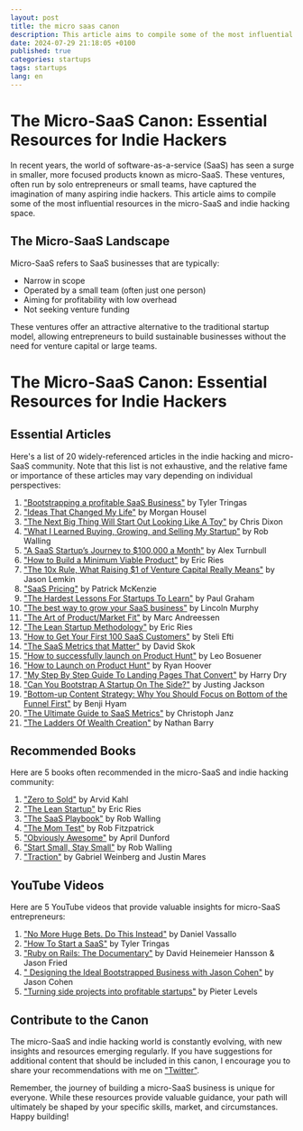 ```yaml
---
layout: post
title: the micro saas canon
description: This article aims to compile some of the most influential resources in the micro-SaaS and indie hacking space.
date: 2024-07-29 21:18:05 +0100
published: true
categories: startups
tags: startups
lang: en
---
```


# The Micro-SaaS Canon: Essential Resources for Indie Hackers

In recent years, the world of software-as-a-service (SaaS) has seen a surge in smaller, more focused products known as micro-SaaS. These ventures, often run by solo entrepreneurs or small teams, have captured the imagination of many aspiring indie hackers. This article aims to compile some of the most influential resources in the micro-SaaS and indie hacking space.

## The Micro-SaaS Landscape

Micro-SaaS refers to SaaS businesses that are typically:

- Narrow in scope
- Operated by a small team (often just one person)
- Aiming for profitability with low overhead
- Not seeking venture funding

These ventures offer an attractive alternative to the traditional startup model, allowing entrepreneurs to build sustainable businesses without the need for venture capital or large teams.

# The Micro-SaaS Canon: Essential Resources for Indie Hackers


## Essential Articles

Here's a list of 20 widely-referenced articles in the indie hacking and micro-SaaS community. Note that this list is not exhaustive, and the relative fame or importance of these articles may vary depending on individual perspectives:

1. ["Bootstrapping a profitable SaaS Business"](https://tylertringas.com/micro-saas-ebook/) by Tyler Tringas
2. ["Ideas That Changed My Life"](https://collabfund.com/blog/ideas-that-changed-my-life/) by Morgan Housel
3. ["The Next Big Thing Will Start Out Looking Like A Toy"](https://cdixon.org/2010/01/03/the-next-big-thing-will-start-out-looking-like-a-toy) by Chris Dixon
4. ["What I Learned Buying, Growing, and Selling My Startup"](https://robwalling.com/2015/12/02/what-i-learned-buying-growing-and-selling-my-startup/) by Rob Walling
5. ["A SaaS Startup’s Journey to $100,000 a Month"](https://groove1.wpenginepowered.com/100k) by Alex Turnbull
6. ["How to Build a Minimum Viable Product"](http://www.startuplessonslearned.com/2009/08/minimum-viable-product-guide.html) by Eric Ries
7. ["The 10x Rule, What Raising $1 of Venture Capital Really Means"](https://www.saastr.com/the-10x-rule-what-raising-1-of-venture-capital-really-means/) by Jason Lemkin
8. ["SaaS Pricing"](https://training.kalzumeus.com/newsletters/archive/saas_pricing) by Patrick McKenzie
9. ["The Hardest Lessons For Startups To Learn"](https://paulgraham.com/startuplessons.html) by Paul Graham
10. ["The best way to grow your SaaS business"](https://sixteenventures.com/deliberate-growth) by Lincoln Murphy
11. ["The Art of Product/Market Fit"](https://pmarchive.com/guide_to_startups_part4.html) by Marc Andreessen
12. ["The Lean Startup Methodology"](http://theleanstartup.com/principles) by Eric Ries
13. ["How to Get Your First 100 SaaS Customers"](https://close.com/blog/first-100-saas-customers/) by Steli Efti
14. ["The SaaS Metrics that Matter"](https://www.forentrepreneurs.com/saas-metrics-2/) by David Skok
15. ["How to successfully launch on Product Hunt"](https://www.lennysnewsletter.com/p/how-to-successfully-launch-on-product) by Leo Bosuener
16. ["How to Launch on Product Hunt"](https://blog.producthunt.com/how-to-launch-on-product-hunt-7c1843e06399) by Ryan Hoover
17. ["My Step By Step Guide To Landing Pages That Convert"](https://marketingexamples.com/landing-page/guide) by Harry Dry
18. ["Can You Bootstrap A Startup On The Side?"](https://justinjackson.ca/bootstrap-side-project) by Justing Jackson
19. ["Bottom-up Content Strategy: Why You Should Focus on Bottom of the Funnel First"](https://www.growandconvert.com/content-marketing/bottom-up-content-strategy/) by Benji Hyam
20. ["The Ultimate Guide to SaaS Metrics"](https://www.point-nine.com/saas-metrics-2/) by Christoph Janz
21. ["The Ladders Of Wealth Creation"](https://nathanbarry.com/wealth-creation/) by Nathan Barry

## Recommended Books

Here are 5 books often recommended in the micro-SaaS and indie hacking community:

1. ["Zero to Sold"](https://zerotosold.com/) by Arvid Kahl
2. ["The Lean Startup"](http://theleanstartup.com/book) by Eric Ries
3. ["The SaaS Playbook"](https://saasplaybook.com/) by Rob Walling
4. ["The Mom Test"](http://momtestbook.com/) by Rob Fitzpatrick
5. ["Obviously Awesome"](https://www.aprildunford.com/obviously-awesome) by April Dunford
6. ["Start Small, Stay Small"](https://www.amazon.com/Start-Small-Stay-Developers-Launching/dp/0615373968/ref=sr_1_1_atc_badge_A2N1U4I2KOS032_twi_pap_1?field-author=Rob-Walling&field-keywords=startups&ie=UTF8&qid=1549389251&sr=8-1) by Rob Walling
7. ["Traction"](https://www.amazon.co.uk/Traction-Startup-Achieve-Explosive-Customer/dp/1591848369) by Gabriel Weinberg and Justin Mares

## YouTube Videos

Here are 5 YouTube videos that provide valuable insights for micro-SaaS entrepreneurs:

1. ["No More Huge Bets. Do This Instead"](https://www.youtube.com/watch?v=H1R_Wn9RZzA) by Daniel Vassallo
2. ["How To Start a SaaS"](https://www.youtube.com/watch?v=i3d1asTrWUQ) by Tyler Tringas
3. ["Ruby on Rails: The Documentary"](https://www.youtube.com/watch?v=HDKUEXBF3B4) by David Heinemeier Hansson & Jason Fried
4. [" Designing the Ideal Bootstrapped Business with Jason Cohen"](https://www.youtube.com/watch?v=otbnC2zE2rw) by Jason Cohen
5. ["Turning side projects into profitable startups"](https://levels.io/startups/) by Pieter Levels


## Contribute to the Canon

The micro-SaaS and indie hacking world is constantly evolving, with new insights and resources emerging regularly. If you have suggestions for additional content that should be included in this canon, I encourage you to share your recommendations with me on ["Twitter"](https://x.com/duarteosrm). 

Remember, the journey of building a micro-SaaS business is unique for everyone. While these resources provide valuable guidance, your path will ultimately be shaped by your specific skills, market, and circumstances. Happy building!